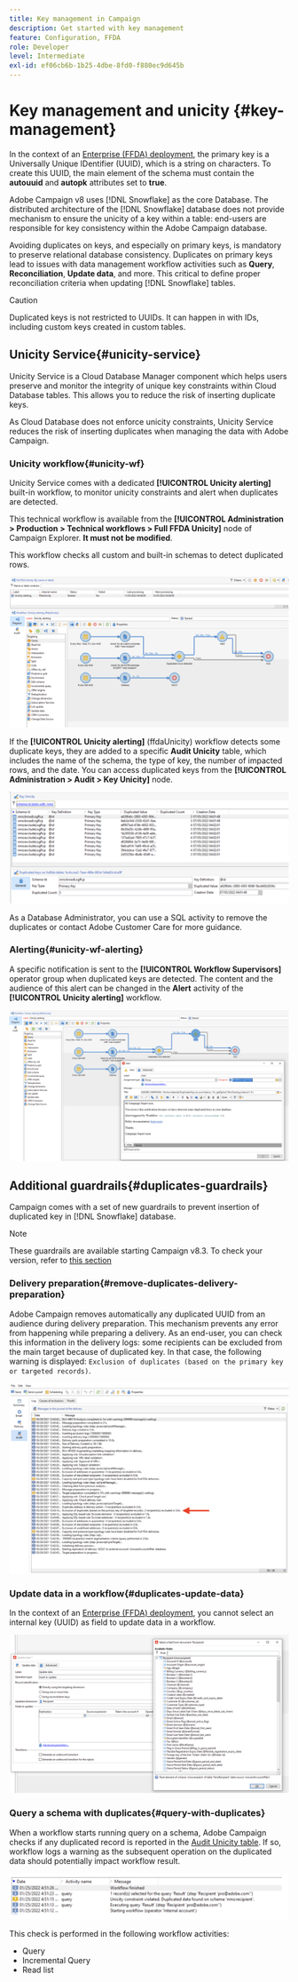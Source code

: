 ```yaml
---
title: Key management in Campaign
description: Get started with key management
feature: Configuration, FFDA
role: Developer
level: Intermediate
exl-id: ef06cb6b-1b25-4dbe-8fd0-f880ec9d645b
---
```

# Key management and unicity {#key-management}

In the context of an [Enterprise (FFDA) deployment](enterprise-deployment.md), the primary key is a Universally Unique IDentifier (UUID), which is a string on characters. To create this UUID, the main element of the schema must contain the **autouuid** and **autopk** attributes set to **true**.

Adobe Campaign v8 uses [!DNL Snowflake] as the core Database. The distributed architecture of the [!DNL Snowflake] database does not provide mechanism to ensure the unicity of a key within a table: end-users are responsible for key consistency within the Adobe Campaign database.

Avoiding duplicates on keys, and especially on primary keys, is mandatory to preserve relational database consistency. Duplicates on primary keys lead to issues with data management workflow activities such as **Query**, **Reconciliation**, **Update data**, and more. This critical to define proper reconciliation criteria when updating [!DNL Snowflake] tables.


>[!CAUTION]
>
>Duplicated keys is not restricted to UUIDs. It can happen in with IDs, including custom keys created in custom tables.


## Unicity Service{#unicity-service}

Unicity Service is a Cloud Database Manager component which helps users preserve and monitor the integrity of unique key constraints within Cloud Database tables. This allows you to reduce the risk of inserting duplicate keys.

As Cloud Database does not enforce unicity constraints, Unicity Service reduces the risk of inserting duplicates when managing the data with Adobe Campaign.

### Unicity workflow{#unicity-wf}

Unicity Service comes with a dedicated **[!UICONTROL Unicity alerting]** built-in workflow, to monitor unicity constraints and alert when duplicates are detected.

This technical workflow is available from the **[!UICONTROL Administration > Production > Technical workflows > Full FFDA Unicity]** node of Campaign Explorer. **It must not be modified**.

This workflow checks all custom and built-in schemas to detect duplicated rows.

![](assets/unicity-alerting-wf.png)

If the **[!UICONTROL Unicity alerting]** (ffdaUnicity) workflow detects some duplicate keys, they are added to a specific **Audit Unicity** table, which includes the name of the schema, the type of key, the number of impacted rows, and the date. You can access duplicated keys from the **[!UICONTROL Administration > Audit > Key Unicity]** node. 

![](assets/unicity-table.png)

As a Database Administrator, you can use a SQL activity to remove the duplicates or contact Adobe Customer Care for more guidance.

### Alerting{#unicity-wf-alerting}

A specific notification is sent to the **[!UICONTROL Workflow Supervisors]** operator group when duplicated keys are detected. The content and the audience of this alert can be changed in the **Alert** activity of the **[!UICONTROL Unicity alerting]** workflow.

![](assets/wf-alert-activity.png)


## Additional guardrails{#duplicates-guardrails}

Campaign comes with a set of new guardrails to prevent insertion of duplicated key in [!DNL Snowflake] database. 

>[!NOTE]
>
>These guardrails are available starting Campaign v8.3. To check your version, refer to [this section](../start/compatibility-matrix.md#how-to-check-your-campaign-version-and-buildversion)

### Delivery preparation{#remove-duplicates-delivery-preparation}

Adobe Campaign removes automatically any duplicated UUID from an audience during delivery preparation. This mechanism prevents any error from happening while preparing a delivery. As an end-user, you can check this information in the delivery logs: some recipients can be excluded from the main target because of duplicated key. In that case, the following warning is displayed: `Exclusion of duplicates (based on the primary key or targeted records)`.

![](assets/exclusion-duplicates-log.png)

### Update data in a workflow{#duplicates-update-data}

In the context of an [Enterprise (FFDA) deployment](enterprise-deployment.md), you cannot select an internal key (UUID) as field to update data in a workflow. 

![](assets/update-data-no-internal-key.png)

### Query a schema with duplicates{#query-with-duplicates}

When a workflow starts running query on a schema, Adobe Campaign checks if any duplicated record is reported in the [Audit Unicity table](#unicity-wf). If so, workflow logs a warning as the subsequent operation on the duplicated data should potentially impact workflow result.

![](assets/query-with-duplicates.png)

This check is performed in the following workflow activities:

* Query
* Incremental Query
* Read list